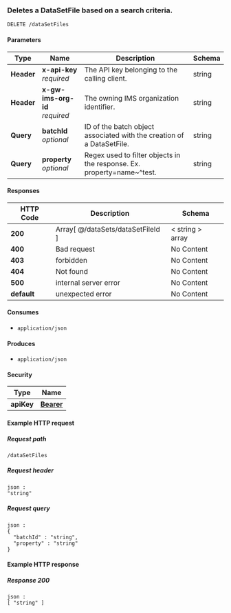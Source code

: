 
<a name="delete_data_set_file_by_search"></a>
### Deletes a DataSetFile based on a search criteria.
```
DELETE /dataSetFiles
```


#### Parameters

|Type|Name|Description|Schema|
|---|---|---|---|
|**Header**|**x-api-key**  <br>*required*|The API key belonging to the calling client.|string|
|**Header**|**x-gw-ims-org-id**  <br>*required*|The owning IMS organization identifier.|string|
|**Query**|**batchId**  <br>*optional*|ID of the batch object associated with the creation of a DataSetFile.|string|
|**Query**|**property**  <br>*optional*|Regex used to filter objects in the response. Ex. property=name~^test.|string|


#### Responses

|HTTP Code|Description|Schema|
|---|---|---|
|**200**|Array[ @/dataSets/dataSetFileId ]|< string > array|
|**400**|Bad request|No Content|
|**403**|forbidden|No Content|
|**404**|Not found|No Content|
|**500**|internal server error|No Content|
|**default**|unexpected error|No Content|


#### Consumes

* `application/json`


#### Produces

* `application/json`


#### Security

|Type|Name|
|---|---|
|**apiKey**|**[Bearer](security.md#bearer)**|


#### Example HTTP request

##### Request path
```
/dataSetFiles
```


##### Request header
```
json :
"string"
```


##### Request query
```
json :
{
  "batchId" : "string",
  "property" : "string"
}
```


#### Example HTTP response

##### Response 200
```
json :
[ "string" ]
```



